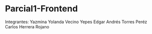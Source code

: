 # Parcial1-Frontend


Integrantes:
Yazmina Yolanda Vecino Yepes
Edgar Andrés Torres Peréz 
Carlos Herrera Rojano
